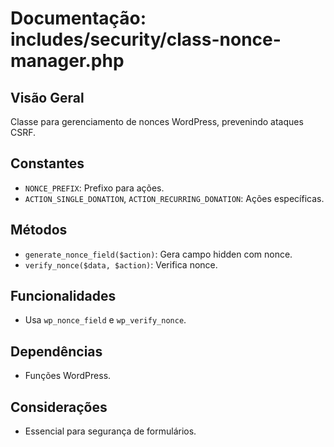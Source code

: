 # Documentação: includes/security/class-nonce-manager.php

## Visão Geral
Classe para gerenciamento de nonces WordPress, prevenindo ataques CSRF.

## Constantes
- `NONCE_PREFIX`: Prefixo para ações.
- `ACTION_SINGLE_DONATION`, `ACTION_RECURRING_DONATION`: Ações específicas.

## Métodos
- `generate_nonce_field($action)`: Gera campo hidden com nonce.
- `verify_nonce($data, $action)`: Verifica nonce.

## Funcionalidades
- Usa `wp_nonce_field` e `wp_verify_nonce`.

## Dependências
- Funções WordPress.

## Considerações
- Essencial para segurança de formulários.